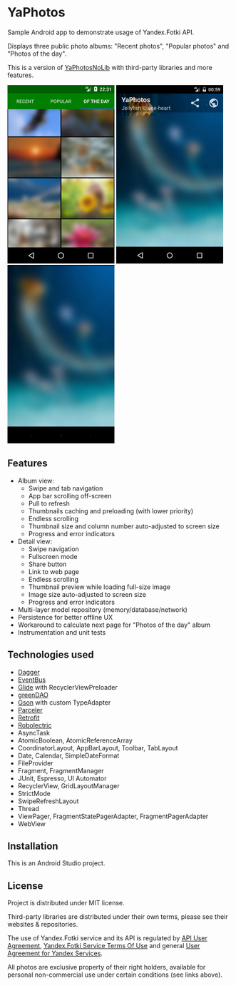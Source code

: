 # YaPhotos

Sample Android app to demonstrate usage of Yandex.Fotki API.

Displays three public photo albums: "Recent photos", "Popular photos" and "Photos of the day".

This is a version of [YaPhotosNoLib](https://github.com/gmk57/ya-photos-no-lib) with third-party libraries and more features.

![Album view](app/src/main/screen_album.png)  ![Photo view](app/src/main/screen_photo.png)  ![Fullscreen view](app/src/main/screen_full.png)

## Features

- Album view:
  - Swipe and tab navigation
  - App bar scrolling off-screen
  - Pull to refresh
  - Thumbnails caching and preloading (with lower priority)
  - Endless scrolling
  - Thumbnail size and column number auto-adjusted to screen size
  - Progress and error indicators
- Detail view:
  - Swipe navigation
  - Fullscreen mode
  - Share button
  - Link to web page
  - Endless scrolling
  - Thumbnail preview while loading full-size image
  - Image size auto-adjusted to screen size
  - Progress and error indicators
- Multi-layer model repository (memory/database/network)
- Persistence for better offline UX
- Workaround to calculate next page for "Photos of the day" album
- Instrumentation and unit tests

## Technologies used

- [Dagger](https://google.github.io/dagger/)
- [EventBus](http://greenrobot.org/eventbus/)
- [Glide](http://bumptech.github.io/glide/) with RecyclerViewPreloader
- [greenDAO](http://greenrobot.org/greendao/)
- [Gson](https://github.com/google/gson) with custom TypeAdapter
- [Parceler](http://parceler.org/)
- [Retrofit](http://square.github.io/retrofit/)
- [Robolectric](http://robolectric.org/)
- AsyncTask
- AtomicBoolean, AtomicReferenceArray
- CoordinatorLayout, AppBarLayout, Toolbar, TabLayout
- Date, Calendar, SimpleDateFormat
- FileProvider
- Fragment, FragmentManager
- JUnit, Espresso, UI Automator
- RecyclerView, GridLayoutManager
- StrictMode
- SwipeRefreshLayout
- Thread
- ViewPager, FragmentStatePagerAdapter, FragmentPagerAdapter
- WebView

## Installation

This is an Android Studio project.

## License

Project is distributed under MIT license.

Third-party libraries are distributed under their own terms, please see their websites & repositories.

The use of Yandex.Fotki service and its API is regulated by [API User Agreement](https://yandex.ru/legal/fotki_api/), [Yandex.Fotki Service Terms Of Use](https://yandex.ru/legal/fotki_termsofuse/) and general [User Agreement for Yandex Services](https://yandex.com/legal/rules/).

All photos are exclusive property of their right holders, available for personal non-commercial use under certain conditions (see links above).
